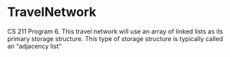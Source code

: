 # TravelNetwork
CS 211 Program 6. This travel network will use an array of linked lists as its primary storage structure.
This type of storage structure is typically called an “adjacency list”

